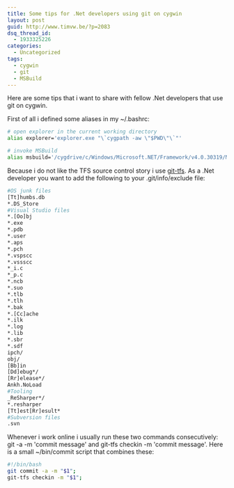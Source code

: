 ```yaml
---
title: Some tips for .Net developers using git on cygwin
layout: post
guid: http://www.timvw.be/?p=2083
dsq_thread_id:
  - 1933325226
categories:
  - Uncategorized
tags:
  - cygwin
  - git
  - MSBuild
---
```

Here are some tips that i want to share with fellow .Net developers that use git on cygwin.

First of all i defined some aliases in my ~/.bashrc:

```bash
# open explorer in the current working directory 
alias explorer='explorer.exe "\`cygpath -aw \"$PWD\"\`"'

# invoke MSBuild
alias msbuild='/cygdrive/c/Windows/Microsoft.NET/Framework/v4.0.30319/MSBuild.exe&'
```

Because i do not like the TFS source control story i use [git-tfs](https://github.com/spraints/git-tfs). As a .Net developer you want to add the following to your .git/info/exclude file:

```bash
#OS junk files
[Tt]humbs.db
*.DS_Store
#Visual Studio files  
*.[Oo]bj 
*.exe 
*.pdb
*.user
*.aps 
*.pch 
*.vspscc 
*.vssscc 
*_i.c 
*_p.c 
*.ncb 
*.suo 
*.tlb
*.tlh
*.bak
*.[Cc]ache
*.ilk 
*.log 
*.lib 
*.sbr 
*.sdf 
ipch/ 
obj/ 
[Bb]in
[Dd]ebug*/
[Rr]elease*/
Ankh.NoLoad
#Tooling 
_ReSharper*/ 
*.resharper
[Tt]est[Rr]esult*
#Subversion files 
.svn
```

Whenever i work online i usually run these two commands consecutively: git -a -m 'commit message' and git-tfs checkin -m 'commit message'. Here is a small ~/bin/commit script that combines these:

```bash
#!/bin/bash
git commit -a -m "$1";
git-tfs checkin -m "$1";
```
